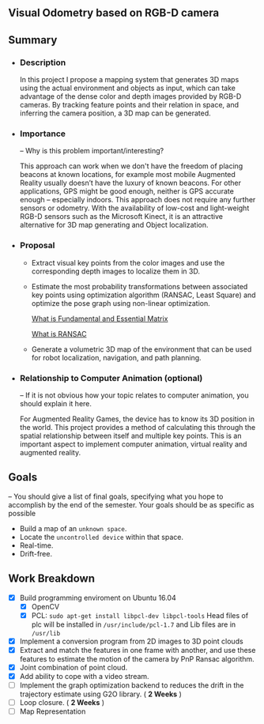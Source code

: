 ## Visual Odometry based on RGB-D camera
## Summary
  * ### Description 
    In this project I propose a mapping system that generates 3D maps using the actual environment and objects as input, which can take
    advantage of the dense color and depth images provided by RGB-D cameras. By tracking feature points and their relation in space, and
    inferring the camera position, a 3D map can be generated.
    
    
  * ### Importance 
    – Why is this problem important/interesting? 
    
    This approach can work when we don't have the freedom of placing beacons at known locations, for example most mobile Augmented
    Reality usually doesn’t have the luxury of known beacons. For other applications, GPS might be good enough, neither is GPS accurate
    enough – especially indoors. This approach does not require any further sensors or odometry. With the availability of low-cost and
    light-weight RGB-D sensors such as the Microsoft Kinect, it is an attractive alternative for 3D map generating and Object
    localization. 
  * ### Proposal 
    - Extract visual key points from the color images and use the corresponding 
    depth images to localize them in 3D.
    - Estimate the most probability transformations between associated key points using optimization algorithm (RANSAC, Least Square) and 
    optimize the pose graph using non-linear optimization.
    
      [ What is Fundamental and Essential Matrix ](https://www.youtube.com/watch?v=6oMC_3iyeIM&list=PLgnQpQtFTOGRsi5vzy9PiQpNWHjq-bKN1&index=33)
      
      [ What is RANSAC ](https://www.youtube.com/watch?v=oT9c_LlFBqs&index=40&list=PLgnQpQtFTOGRsi5vzy9PiQpNWHjq-bKN1/)
    - Generate a volumetric 3D map of the environment that can 
    be used for robot localization, navigation, and path planning.
  * ### Relationship to Computer Animation (optional) 
    – If it is not obvious how
    your topic relates to computer animation, you should explain it here. 
    
    For Augmented Reality Games, the device has to know its 3D position in the world. This project provides a method of calculating this
    through the spatial relationship between itself and multiple key points. This is an important aspect to implement computer
    animation, virtual reality and augmented reality.
## Goals 
  – You should give a list of final goals, specifying what you hope to 
  accomplish by the end of the semester. Your goals should be as specific as 
  possible
  - Build a map of an `unknown space`. 
  - Locate the `uncontrolled device` within that space.
  - Real-time.
  - Drift-free. 

## Work Breakdown 


- [X] Build programming enviroment on Ubuntu 16.04 
    - [X] OpenCV 
    - [x] PCL: 
      `sudo apt-get install libpcl-dev libpcl-tools`
      Head files of plc will be installed in `/usr/include/pcl-1.7` and Lib files are in `/usr/lib`
      
- [X] Implement a conversion program from 2D images to 3D point clouds
- [X] Extract and match the features in one frame with another, and use these features to estimate the motion of the camera by PnP Ransac algorithm.
- [X] Joint combination of point cloud. 
- [X] Add ability to cope with a video stream.  
- [ ] Implement the graph optimization backend to reduces the drift in the trajectory estimate using G2O library.   ( __2 Weeks__ )
- [ ] Loop closure.   ( __2 Weeks__ )
- [ ] Map Representation
